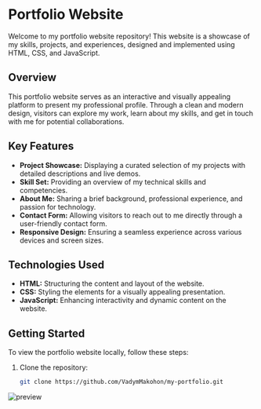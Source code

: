 # Portfolio Website

Welcome to my portfolio website repository! This website is a showcase of my skills, projects, and experiences, designed and implemented using HTML, CSS, and JavaScript.

## Overview

This portfolio website serves as an interactive and visually appealing platform to present my professional profile. Through a clean and modern design, visitors can explore my work, learn about my skills, and get in touch with me for potential collaborations.

## Key Features

- **Project Showcase:** Displaying a curated selection of my projects with detailed descriptions and live demos.
- **Skill Set:** Providing an overview of my technical skills and competencies.
- **About Me:** Sharing a brief background, professional experience, and passion for technology.
- **Contact Form:** Allowing visitors to reach out to me directly through a user-friendly contact form.
- **Responsive Design:** Ensuring a seamless experience across various devices and screen sizes.

## Technologies Used

- **HTML:** Structuring the content and layout of the website.
- **CSS:** Styling the elements for a visually appealing presentation.
- **JavaScript:** Enhancing interactivity and dynamic content on the website.

## Getting Started

To view the portfolio website locally, follow these steps:

1. Clone the repository:
   ```bash
   git clone https://github.com/VadymMakohon/my-portfolio.git
   
![preview](https://github.com/VadymMakohon/Portfolio-website/assets/138728243/67f4f545-c8c1-4045-9955-7eeaec0ae37f)
